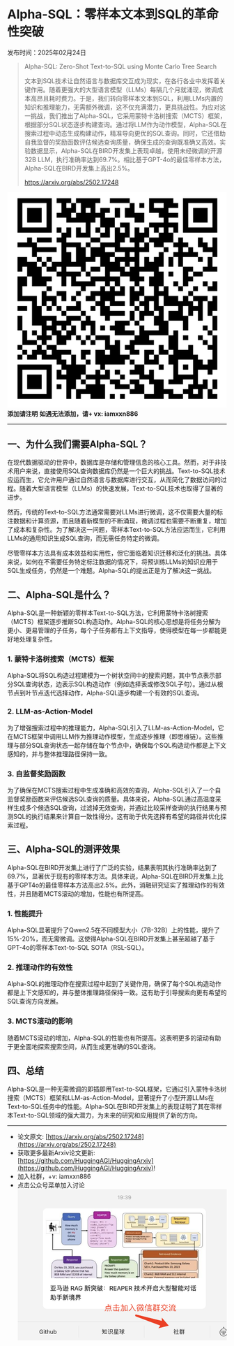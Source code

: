 # Alpha-SQL：零样本文本到SQL的革命性突破
发布时间：2025年02月24日


> Alpha-SQL: Zero-Shot Text-to-SQL using Monte Carlo Tree Search
>
> 文本到SQL技术让自然语言与数据库交互成为现实，在各行各业中发挥着关键作用。随着更强大的大型语言模型（LLMs）每隔几个月就涌现，微调成本高昂且耗时费力。于是，我们转向零样本文本到SQL，利用LLMs内置的知识和推理能力，无需额外微调，这不仅充满潜力，更具挑战性。为应对这一挑战，我们推出了Alpha-SQL，它采用蒙特卡洛树搜索（MCTS）框架，根据部分SQL状态逐步构建查询。通过将LLM作为动作模型，Alpha-SQL在搜索过程中动态生成构建动作，精准导向更优的SQL查询。同时，它还借助自我监督的奖励函数评估候选查询质量，确保生成的查询既准确又高效。实验数据显示，Alpha-SQL在BIRD开发集上表现卓越，使用未经微调的开源32B LLM，执行准确率达到69.7%。相比基于GPT-4o的最佳零样本方法，Alpha-SQL在BIRD开发集上高出2.5%。
>
> https://arxiv.org/abs/2502.17248

![](https://raw.githubusercontent.com/HuggingAGI/wx_assets/main/2025/02/12/1739367812022-81912e8f-5f91-4b9d-b4b2-52b0e322d137.png)
**添加请注明**
**如遇无法添加，请+ vx: iamxxn886**
<hr />


## 一、为什么我们需要Alpha-SQL？

在现代数据驱动的世界中，数据库是存储和管理信息的核心工具。然而，对于非技术用户来说，直接使用SQL查询数据库仍然是一个巨大的挑战。Text-to-SQL技术应运而生，它允许用户通过自然语言与数据库进行交互，从而简化了数据访问的过程。随着大型语言模型（LLMs）的快速发展，Text-to-SQL技术也取得了显著的进步。

然而，传统的Text-to-SQL方法通常需要对LLMs进行微调，这不仅需要大量的标注数据和计算资源，而且随着新模型的不断涌现，微调过程也需要不断重复，增加了成本和复杂性。为了解决这一问题，零样本Text-to-SQL方法应运而生，它利用LLMs的通用知识生成SQL查询，而无需任务特定的微调。

尽管零样本方法具有成本效益和实用性，但它面临着知识迁移和泛化的挑战。具体来说，如何在不需要任务特定标注数据的情况下，将预训练LLMs的知识应用于SQL生成任务，仍然是一个难题。Alpha-SQL的提出正是为了解决这一挑战。

## 二、Alpha-SQL是什么？

Alpha-SQL是一种新颖的零样本Text-to-SQL方法，它利用蒙特卡洛树搜索（MCTS）框架逐步推断SQL构造动作。Alpha-SQL的核心思想是将任务分解为更小、更易管理的子任务，每个子任务都有上下文指导，使得模型在每一步都能更好地处理复杂性。

### 1. 蒙特卡洛树搜索（MCTS）框架

Alpha-SQL将SQL构造过程建模为一个树状空间中的搜索问题，其中节点表示部分SQL查询状态，边表示SQL构造动作（例如选择表或修改SQL子句）。通过从根节点到叶节点迭代选择动作，Alpha-SQL逐步构建一个有效的SQL查询。

### 2. LLM-as-Action-Model

为了增强搜索过程中的推理能力，Alpha-SQL引入了LLM-as-Action-Model，它在MCTS框架中调用LLM作为推理动作模型，生成逐步推理（即思维链）。这些推理与部分SQL查询状态一起存储在每个节点中，确保每个SQL构造动作都是上下文感知的，并与整体推理路径保持一致。

### 3. 自监督奖励函数

为了确保在MCTS搜索过程中生成准确和高效的查询，Alpha-SQL引入了一个自监督奖励函数来评估候选SQL查询的质量。具体来说，Alpha-SQL通过高温度采样生成多个候选SQL查询，过滤掉无效查询，并通过比较采样查询的执行结果与预测SQL的执行结果来计算自一致性得分。这有助于优先选择有希望的路径并优化探索过程。

## 三、Alpha-SQL的测评效果

Alpha-SQL在BIRD开发集上进行了广泛的实验，结果表明其执行准确率达到了69.7%，显著优于现有的零样本方法。具体来说，Alpha-SQL在BIRD开发集上比基于GPT4o的最佳零样本方法高出2.5%。此外，消融研究证实了推理动作的有效性，并且随着MCTS滚动的增加，性能也有所提高。

### 1. 性能提升

Alpha-SQL显著提升了Qwen2.5在不同模型大小（7B-32B）上的性能，提升了15%-20%，而无需微调。这使得Alpha-SQL在BIRD开发集上甚至超越了基于GPT-4o的零样本Text-to-SQL SOTA（RSL-SQL）。

### 2. 推理动作的有效性

Alpha-SQL的推理动作在搜索过程中起到了关键作用，确保了每个SQL构造动作都是上下文感知的，并与整体推理路径保持一致。这有助于引导搜索向更有希望的SQL查询方向发展。

### 3. MCTS滚动的影响

随着MCTS滚动的增加，Alpha-SQL的性能也有所提高。这表明更多的滚动有助于更全面地探索搜索空间，从而生成更准确的SQL查询。

## 四、总结

Alpha-SQL是一种无需微调的即插即用Text-to-SQL框架，它通过引入蒙特卡洛树搜索（MCTS）框架和LLM-as-Action-Model，显著提升了小型开源LLMs在Text-to-SQL任务中的性能。Alpha-SQL在BIRD开发集上的表现证明了其在零样本Text-to-SQL领域的强大潜力，为未来的研究和应用提供了新的方向。


<hr />

- 论文原文: [https://arxiv.org/abs/2502.17248](https://arxiv.org/abs/2502.17248)
- 获取更多最新Arxiv论文更新: [https://github.com/HuggingAGI/HuggingArxiv](https://github.com/HuggingAGI/HuggingArxiv)!
- 加入社群，+v: iamxxn886
- 点击公众号菜单加入讨论
![](https://raw.githubusercontent.com/HuggingAGI/wx_assets/main/2024/07/31/1722434818326-94339e92-22f1-4472-9d27-fed232f70b5d.jpeg)